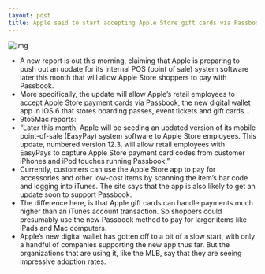 ```yaml
---
layout: post
title: Apple said to start accepting Apple Store gift cards via Passbook soon
---
```

![img](http://media.idownloadblog.com/wp-content/uploads/2012/08/passbook.pngw657.png)
* A new report is out this morning, claiming that Apple is preparing to push out an update for its internal POS (point of sale) system software later this month that will allow Apple Store shoppers to pay with Passbook.
* More specifically, the update will allow Apple’s retail employees to accept Apple Store payment cards via Passbook, the new digital wallet app in iOS 6 that stores boarding passes, event tickets and gift cards…
* 9to5Mac reports:
* “Later this month, Apple will be seeding an updated version of its mobile point-of-sale (EasyPay) system software to Apple Store employees. This update, numbered version 12.3, will allow retail employees with EasyPays to capture Apple Store payment card codes from customer iPhones and iPod touches running Passbook.”
* Currently, customers can use the Apple Store app to pay for accessories and other low-cost items by scanning the item’s bar code and logging into iTunes. The site says that the app is also likely to get an update soon to support Passbook.
* The difference here, is that Apple gift cards can handle payments much higher than an iTunes account transaction. So shoppers could presumably use the new Passbook method to pay for larger items like iPads and Mac computers.
* Apple’s new digital wallet has gotten off to a bit of a slow start, with only a handful of companies supporting the new app thus far. But the organizations that are using it, like the MLB, say that they are seeing impressive adoption rates.

